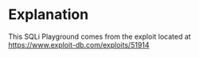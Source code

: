 # Explanation
This SQLi Playground comes from the exploit located at https://www.exploit-db.com/exploits/51914
